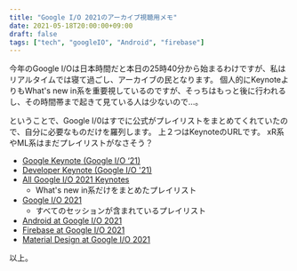 ```yaml
---
title: "Google I/O 2021のアーカイブ視聴用メモ"
date: 2021-05-18T20:00:00+09:00
draft: false
tags: ["tech", "googleIO", "Android", "firebase"]
---
```


今年のGoogle I/Oは日本時間だと本日の25時40分から始まるわけですが、私はリアルタイムでは寝て過ごし、アーカイブの民となります。
個人的にKeynoteよりもWhat's new in系を重要視しているのですが、そっちはもっと後に行われるし、その時間帯まで起きて見ている人は少ないので…。

ということで、Google I/0はすでに公式がプレイリストをまとめてくれていたので、自分に必要なものだけを羅列します。
上２つはKeynoteのURLです。
xR系やML系はまだプレイリストがなさそう？

- [Google Keynote (Google I/O ‘21)](https://www.youtube.com/watch?v=XFFrahd05OM)
- [Developer Keynote (Google I/O '21)](https://www.youtube.com/watch?v=a553D0s7HeE)
- [All Google I/O 2021 Keynotes](https://www.youtube.com/playlist?list=PLOU2XLYxmsIIIRNHgsZPcSQJJ--2_MQvR)
  - What's new in系だけをまとめたプレイリスト
- [Google I/O 2021](https://www.youtube.com/playlist?list=PLOU2XLYxmsIJhsF3up2ueu2pRealr9raD)
  - すべてのセッションが含まれているプレイリスト
- [Android at Google I/O 2021](https://www.youtube.com/playlist?list=PLWz5rJ2EKKc_Q7bBAqjfP9o8WvrjgvgU8)
- [Firebase at Google I/O 2021](https://www.youtube.com/playlist?list=PLl-K7zZEsYLlWs7GqHTEZMfnWXU32M46M)
- [Material Design at Google I/O 2021](https://www.youtube.com/playlist?list=PLsoLz-E4Os4UpykJ7fMXB55Iu-98Z1ydT)

以上。